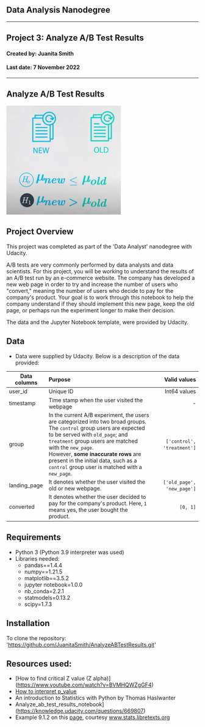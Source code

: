 ## Data Analysis Nanodegree

---
## Project 3: Analyze A/B Test Results
#### Created by: Juanita Smith
#### Last date: 7 November 2022

---



## Analyze A/B Test Results

<img src="images/img.png" alt="drawing" width="300"/>



## Project Overview

This project was completed as part of the 'Data Analyst' nanodegree with Udacity. 

A/B tests are very commonly performed by data analysts and data scientists.
For this project, you will be working to understand the results of an A/B test run by an e-commerce website. 
The company has developed a new web page in order to try and increase the number of users who "convert," meaning the number of users who decide to pay for the company's product. 
Your goal is to work through this notebook to help the company understand if they should implement this new page, keep the old page, or perhaps run the experiment longer to make their decision.

The data and the Jupyter Notebook template, were provided by Udacity. 
   

## Data

- Data were supplied by Udacity. Below is a description of the data provided:

<center>

|Data columns|Purpose|Valid values|
| ------------- |:-------------| -----:|
|user_id|Unique ID|Int64 values|
|timestamp|Time stamp when the user visited the webpage|-|
|group|In the current A/B experiment, the users are categorized into two broad groups. <br>The `control` group users are expected to be served with `old_page`; and `treatment` group users are matched with the `new_page`. <br>However, **some inaccurate rows** are present in the initial data, such as a `control` group user is matched with a `new_page`. |`['control', 'treatment']`|
|landing_page|It denotes whether the user visited the old or new webpage.|`['old_page', 'new_page']`|
|converted|It denotes whether the user decided to pay for the company's product. Here, `1` means yes, the user bought the product.|`[0, 1]`|
</center>


## Requirements
- Python 3 (Python 3.9 interpreter was used)
- Libraries needed:
    - pandas==1.4.4
    - numpy==1.21.5
    - matplotlib==3.5.2
    - jupyter notebook=1.0.0
    - nb_conda=2.2.1
    - statmodels=0.13.2
    - scipy=1.7.3


## Installation

To clone the repository: 'https://github.com/JuanitaSmith/AnalyzeABTestResults.git'


## Resources used:

- [How to find critical Z value (Z alpha)] (https://www.youtube.com/watch?v=BVMHQWZgGF4)
- [How to interpret p_value](https://knowledge.udacity.com/questions/919986)
- An introduction to Statistics with Python by Thomas Haslwanter
- Analyze_ab_test_results_notebook](https://knowledge.udacity.com/questions/669807)
- Example 9.1.2 on this [page](https://stats.libretexts.org/Bookshelves/Introductory_Statistics/Book%3A_Introductory_Statistics_(Shafer_and_Zhang)/09%3A_Two-Sample_Problems/9.01%3A_Comparison_of_Two_Population_Means-_Large_Independent_Samples), courtesy www.stats.libretexts.org
